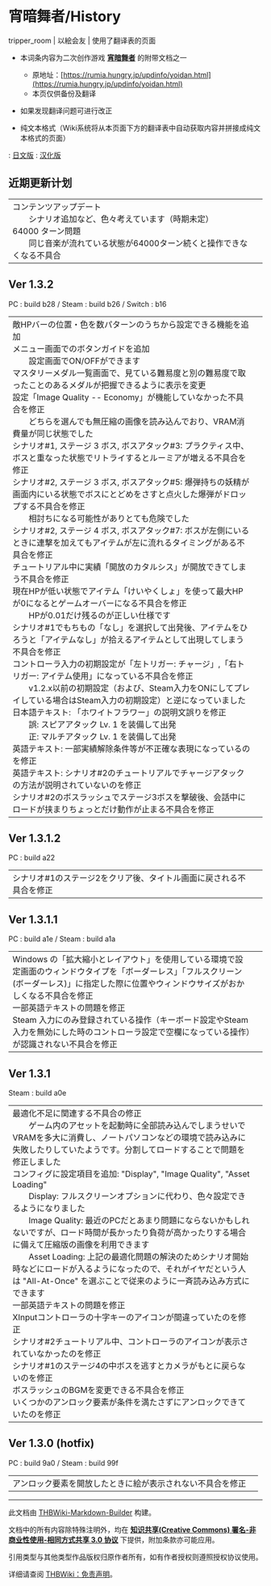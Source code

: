 # 宵暗舞者/History

<!-- source html: G:\repos\THBWiki-Markdown-Builder\THBWikiMarkdown\Temp\main\f\fb\ns0%3A%E5%AE%B5%E6%9A%97%E8%88%9E%E8%80%85%2FHistory.html -->

tripper_room | 以絵会友 | 使用了翻译表的页面

  
  

  

- 本词条内容为二次创作游戏 **[宵暗舞者](./宵暗舞者.md)** 的附带文档之一
  - 原地址：[https://rumia.hungry.jp/updinfo/yoidan.html](https://rumia.hungry.jp/updinfo/yoidan.html)
  - 本页仅供备份及翻译

- 如果发现翻译问题可进行改正
- 纯文本格式（Wiki系统将从本页面下方的翻译表中自动获取内容并拼接成纯文本格式的页面）

: [日文版](http://omake.thwiki.cc/translate.php?u=宵暗舞者/History&amp;t=ja)
: [汉化版](http://omake.thwiki.cc/translate.php?u=宵暗舞者/History&amp;t=zh)

## 近期更新计划

<table><tbody><tr class="tt-content" id="近期更新计划-1" data-pos="&#91;&quot;\u8fd1\u671f\u66f4\u65b0\u8ba1\u5212&quot;,1&#93;"><td class="tt-ja" lang="ja"><div class="poem">コンテンツアップデート<br>　　シナリオ追加など、色々考えています（時期未定）<br>64000 ターン問題<br>　　同じ音楽が流れている状態が64000ターン続くと操作できなくなる不具合</div></td><td class="tt-zh" lang="zh"><div class="poem"></div></td></tr></tbody></table>


## Ver 1.3.2
  
PC&#160;: build b28 / Steam&#160;: build b26 / Switch&#160;: b16
  


<table><tbody><tr class="tt-content" id="Ver_1.3.2-1" data-pos="&#91;&quot;Ver 1.3.2&quot;,1&#93;"><td class="tt-ja" lang="ja"><div class="poem">敵HPバーの位置・色を数パターンのうちから設定できる機能を追加<br>メニュー画面でのボタンガイドを追加<br>　　設定画面でON/OFFができます<br>マスタリーメダル一覧画面で、見ている難易度と別の難易度で取ったことのあるメダルが把握できるように表示を変更<br>設定「Image Quality -- Economy」が機能していなかった不具合を修正<br>　　どちらを選んでも無圧縮の画像を読み込んでおり、VRAM消費量が同じ状態でした<br>シナリオ#1, ステージ 3 ボス, ボスアタック#3: プラクティス中、ボスと重なった状態でリトライするとルーミアが増える不具合を修正<br>シナリオ#2, ステージ 3 ボス, ボスアタック#5: 爆弾持ちの妖精が画面内にいる状態でボスにとどめをさすと点火した爆弾がドロップする不具合を修正<br>　　相討ちになる可能性がありとても危険でした<br>シナリオ#2, ステージ 4 ボス, ボスアタック#7: ボスが左側にいるときに連撃を加えてもアイテムが左に流れるタイミングがある不具合を修正<br>チュートリアル中に実績「開放のカタルシス」が開放できてしまう不具合を修正<br>現在HPが低い状態でアイテム「けいやくしょ」を使って最大HPが0になるとゲームオーバーになる不具合を修正<br>　　HPが0.01だけ残るのが正しい仕様です<br>シナリオ#1でもちもの「なし」を選択して出発後、アイテムをひろうと「アイテムなし」が拾えるアイテムとして出現してしまう不具合を修正<br>コントローラ入力の初期設定が「左トリガー: チャージ」,「右トリガー: アイテム使用」になっている不具合を修正<br>　　v1.2.x以前の初期設定（および、Steam入力をONにしてプレイしている場合はSteam入力の初期設定）と逆になっていました<br>日本語テキスト: 「ホワイトフラワー」の説明文誤りを修正<br>　　誤: スピアアタック Lv. 1 を装備して出発<br>　　正: マルチアタック Lv. 1 を装備して出発<br>英語テキスト: 一部実績解除条件等が不正確な表現になっているのを修正<br>英語テキスト: シナリオ#2のチュートリアルでチャージアタックの方法が説明されていないのを修正<br>シナリオ#2のボスラッシュでステージ3ボスを撃破後、会話中にロードが挟まりちょっとだけ動作が止まる不具合を修正</div></td><td class="tt-zh" lang="zh"><div class="poem"></div></td></tr></tbody></table>


## Ver 1.3.1.2
  
PC&#160;: build a22
  


<table><tbody><tr class="tt-content" id="Ver_1.3.1.2-1" data-pos="&#91;&quot;Ver 1.3.1.2&quot;,1&#93;"><td class="tt-ja" lang="ja"><div class="poem">シナリオ#1のステージ2をクリア後、タイトル画面に戻される不具合を修正</div></td><td class="tt-zh" lang="zh"><div class="poem"></div></td></tr></tbody></table>


## Ver 1.3.1.1
  
PC&#160;: build a1e / Steam&#160;: build a1a
  


<table><tbody><tr class="tt-content" id="Ver_1.3.1.1-1" data-pos="&#91;&quot;Ver 1.3.1.1&quot;,1&#93;"><td class="tt-ja" lang="ja"><div class="poem">Windows の「拡大縮小とレイアウト」を使用している環境で設定画面のウィンドウタイプを「ボーダーレス」「フルスクリーン(ボーダーレス)」に指定した際に位置やウィンドウサイズがおかしくなる不具合を修正<br>一部英語テキストの問題を修正<br>Steam 入力にのみ登録されている操作（キーボード設定やSteam入力を無効にした時のコントローラ設定で空欄になっている操作）が認識されない不具合を修正</div></td><td class="tt-zh" lang="zh"><div class="poem"></div></td></tr></tbody></table>


## Ver 1.3.1
  
Steam&#160;: build a0e
  


<table><tbody><tr class="tt-content" id="Ver_1.3.1-1" data-pos="&#91;&quot;Ver 1.3.1&quot;,1&#93;"><td class="tt-ja" lang="ja"><div class="poem">最適化不足に関連する不具合の修正<br>　　ゲーム内のアセットを起動時に全部読み込んでしまうせいでVRAMを多大に消費し、ノートパソコンなどの環境で読み込みに失敗したりしていたようです。分割してロードすることで問題を修正しました<br>コンフィグに設定項目を追加: "Display", "Image Quality", "Asset Loading"<br>　　Display: フルスクリーンオプションに代わり、色々設定できるようになりました<br>　　Image Quality: 最近のPCだとあまり問題にならないかもしれないですが、ロード時間が長かったり負荷が高かったりする場合に備えて圧縮版の画像を利用できます<br>　　Asset Loading: 上記の最適化問題の解決のためシナリオ開始時などにロードが入るようになったので、それがイヤだという人は "All-At-Once" を選ぶことで従来のように一斉読み込み方式にできます<br>一部英語テキストの問題を修正<br>XInputコントローラの十字キーのアイコンが間違っていたのを修正<br>シナリオ#2チュートリアル中、コントローラのアイコンが表示されていなかったのを修正<br>シナリオ#1のステージ4の中ボスを逃すとカメラがもとに戻らないのを修正<br>ボスラッシュのBGMを変更できる不具合を修正<br>いくつかのアンロック要素が条件を満たさずにアンロックできていたのを修正</div></td><td class="tt-zh" lang="zh"><div class="poem"></div></td></tr></tbody></table>


## Ver 1.3.0  (hotfix)
  
PC&#160;: build 9a0 / Steam&#160;: build 99f
  


<table><tbody><tr class="tt-content" id="Ver_1.3.0_(hotfix)-1" data-pos="&#91;&quot;Ver 1.3.0 (hotfix)&quot;,1&#93;"><td class="tt-ja" lang="ja"><div class="poem">アンロック要素を開放したときに絵が表示されない不具合を修正</div></td><td class="tt-zh" lang="zh"><div class="poem"></div></td></tr></tbody></table>



  
  

  





---

此文档由 [THBWiki-Markdown-Builder](https://github.com/Delsin-Yu/THBWiki-Markdown-Builder) 构建。

文档中的所有内容除特殊注明外，均在 [**知识共享(Creative Commons) 署名-非商业性使用-相同方式共享 3.0 协议**](https://creativecommons.org/licenses/by-sa/3.0/deed.zh-hans) 下提供，附加条款亦可能应用。

引用类型与其他类型作品版权归原作者所有，如有作者授权则遵照授权协议使用。

详细请查阅 [THBWiki：免责声明](https://thbwiki.cc/THBWiki:%E5%85%8D%E8%B4%A3%E5%A3%B0%E6%98%8E)。

